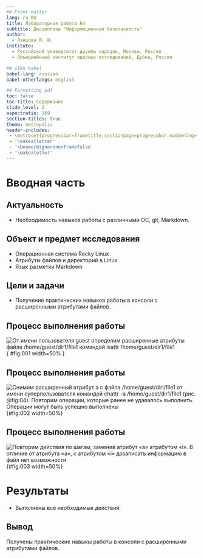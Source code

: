 ```yaml
---
## Front matter
lang: ru-RU
title: Лабораторная работа №4
subtitle: Дисциплина "Информационная безопасность"
author:
  - Ланцова Я. И.
institute:
  - Российский университет дружбы народов, Москва, Россия
  - Объединённый институт ядерных исследований, Дубна, Россия

## i18n babel
babel-lang: russian
babel-otherlangs: english

## Formatting pdf
toc: false
toc-title: Содержание
slide_level: 2
aspectratio: 169
section-titles: true
theme: metropolis
header-includes:
 - \metroset{progressbar=frametitle,sectionpage=progressbar,numbering=fraction}
 - '\makeatletter'
 - '\beamer@ignorenonframefalse'
 - '\makeatother'
---
```



# Вводная часть

## Актуальность

- Необходимость навыков работы с различными ОС, git, Markdown.

## Объект и предмет исследования

- Операционная система Rocky Linux
- Атрибуты файлов и директорий в Linux
- Язык разметки Markdown

## Цели и задачи

- Получение практических навыков работы в консоли с расширенными атрибутами файлов.

## Процесс выполнения работы

![ От имени пользователя guest определим расширенные атрибуты файла /home/guest/dir1/file1 командой lsattr /home/guest/dir1/file1](images/1.png){ #fig:001 width=50% }

## Процесс выполнения работы

![ Снимим расширенный атрибут a с файла /home/guest/dirl/file1 от имени суперпользователя командой chattr -a /home/guest/dir1/file1 (рис. @fig:04). Повторим операции, которые ранее не удавалось выполнить. Операции могут быть успешно выполнены](images/4.png){#fig:002 width=50%}

## Процесс выполнения работы

![ Повторим действия по шагам, заменив атрибут «a» атрибутом «i». В отличие от атрибута «a», с атрибутом «i» дозаписать информацию в файл нет возможности](images/5.png){#fig:003 width=50%}

# Результаты

- Выполнены все необходимые действия.

## Вывод

Получены практические навыкы работы в консоли с расширенными атрибутами файлов.
